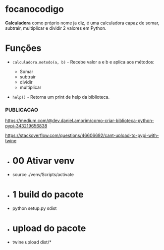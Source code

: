 # focanocodigo

**Calculadora** como próprio nome ja diz, é uma calculadora
capaz de somar, subtrair, multiplicar e dividir 2 valores em Python.

# Funções

* `calculadora.metodo(a, b)` - Recebe valor a e b e aplica aos métodos:
  - Somar
  - subtrair
  - dividir
  - multiplicar

* `help()` - Retorna um print de help da biblioteca.


### PUBLICACAO ### 

https://medium.com/@dev.daniel.amorim/como-criar-biblioteca-python-pypi-343219656838

https://stackoverflow.com/questions/46606692/cant-upload-to-pypi-with-twine


- # 00 Ativar venv
-  source ./venv/Scripts/activate
- # 1 build do pacote 
- python setup.py sdist
- # upload do pacote
- twine upload dist/*